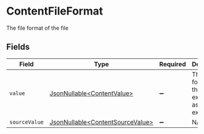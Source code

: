 # ContentFileFormat

The file format of the file


## Fields

| Field                                                                              | Type                                                                               | Required                                                                           | Description                                                                        | Example                                                                            |
| ---------------------------------------------------------------------------------- | ---------------------------------------------------------------------------------- | ---------------------------------------------------------------------------------- | ---------------------------------------------------------------------------------- | ---------------------------------------------------------------------------------- |
| `value`                                                                            | [JsonNullable\<ContentValue>](../../models/components/ContentValue.md)             | :heavy_minus_sign:                                                                 | The file format of the file, expressed as a file extension                         | pdf                                                                                |
| `sourceValue`                                                                      | [JsonNullable\<ContentSourceValue>](../../models/components/ContentSourceValue.md) | :heavy_minus_sign:                                                                 | N/A                                                                                | abc                                                                                |